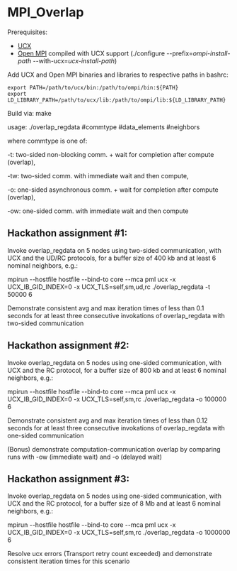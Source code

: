 # MPI_Overlap
Prerequisites:
  - [UCX](https://github.com/openucx/ucx)
  - [Open MPI](https://github.com/open-mpi/ompi.git) compiled with UCX support (./configure --prefix=*ompi-install-path* --with-ucx=*ucx-install-path*)

Add UCX and Open MPI binaries and libraries to respective paths in bashrc:
```
export PATH=/path/to/ucx/bin:/path/to/ompi/bin:${PATH}
export LD_LIBRARY_PATH=/path/to/ucx/lib:/path/to/ompi/lib:${LD_LIBRARY_PATH}
```
Build via:
make

usage:
./overlap_regdata #commtype #data_elements #neighbors

where commtype is one of:

  -t: two-sided non-blocking comm. + wait for completion after compute (overlap),

  -tw: two-sided comm. with immediate wait and then compute,

  -o: one-sided asynchronous comm. + wait for completion after compute (overlap),

  -ow: one-sided comm. with immediate wait and then compute


## Hackathon assignment #1:

Invoke overlap_regdata on 5 nodes using two-sided communication, with UCX and the UD/RC protocols, for a buffer size of 400 kb and at least 6 nominal neighbors, e.g.:

mpirun --hostfile hostfile --bind-to core --mca pml ucx -x UCX_IB_GID_INDEX=0 -x UCX_TLS=self,sm,ud,rc ./overlap_regdata -t 50000 6

Demonstrate consistent avg and max iteration times of less than 0.1 seconds for at least three consecutive invokations of overlap_regdata with two-sided communication

## Hackathon assignment #2:

Invoke overlap_regdata on 5 nodes using one-sided communication, with UCX and the RC protocol, for a buffer size of 800 kb and at least 6 nominal neighbors, e.g.:

mpirun --hostfile hostfile --bind-to core --mca pml ucx -x UCX_IB_GID_INDEX=0 -x UCX_TLS=self,sm,rc ./overlap_regdata -o 100000 6

Demonstrate consistent avg and max iteration times of less than 0.12 seconds for at least three consecutive invokations of overlap_regdata with one-sided communication

(Bonus) demonstrate computation-communication overlap by comparing runs with -ow (immediate wait) and -o (delayed wait)

## Hackathon assignment #3:

Invoke overlap_regdata on 5 nodes using one-sided communication, with UCX and the RC protocol, for a buffer size of 8 Mb and at least 6 nominal neighbors, e.g.:

mpirun --hostfile hostfile --bind-to core --mca pml ucx -x UCX_IB_GID_INDEX=0 -x UCX_TLS=self,sm,rc ./overlap_regdata -o 1000000 6

Resolve ucx errors (Transport retry count exceeded) and demonstrate consistent iteration times for this scenario

